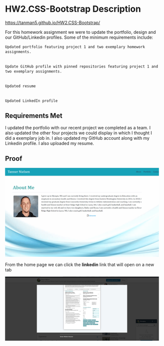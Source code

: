 # HW2.CSS-Bootstrap Description
https://tanman5.github.io/HW2.CSS-Bootstrap/

For this homework assignment we were to update the portfolio, design and our GitHub/Linkedin profiles. Some of the minimum requirements include:

```
Updated portfolio featuring project 1 and two exemplary homework assignments.


Update GitHub profile with pinned repositories featuring project 1 and two exemplary assignments.


Updated resume


Updated LinkedIn profile
```

## Requirements Met

I updated the portfolio with our recent project we completed as a team.  I also updated the other four projects we could display in which I thought I did a exemplary job in.  I also updated my GitHub account along with my Linkedin profile.  I also uploaded my resume.

## Proof 

![home page](assets/images/profExample.gif)

From the home page we can click the **linkedin** link that will open on a new tab


![linkedin profile](assets/images/linkedin.jpeg.png)







